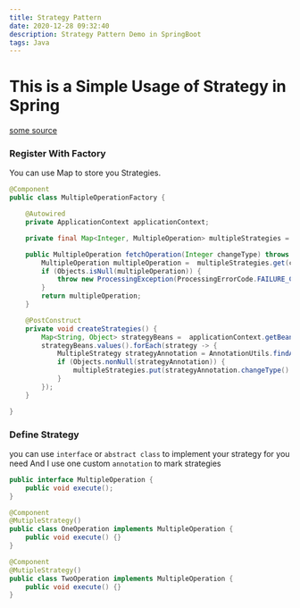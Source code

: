 ```yaml
---
title: Strategy Pattern 
date: 2020-12-28 09:32:40
description: Strategy Pattern Demo in SpringBoot
tags: Java
---
```


# This is a Simple Usage of Strategy in Spring

[some source](https://github.com/jensalm/strategy/blob/master/src/main/java/com/captechventures/strategy/StrategyFactory.java)

### Register With Factory
You can use Map to store you Strategies.
```java
@Component
public class MultipleOperationFactory {

    @Autowired
    private ApplicationContext applicationContext;

    private final Map<Integer, MultipleOperation> multipleStrategies = new HashMap<>();

    public MultipleOperation fetchOperation(Integer changeType) throws ProcessingException {
        MultipleOperation multipleOperation =  multipleStrategies.get(changeType);
        if (Objects.isNull(multipleOperation)) {
            throw new ProcessingException(ProcessingErrorCode.FAILURE_CAN_NOT_FIND_STRATEGY);
        }
        return multipleOperation;
    }

    @PostConstruct
    private void createStrategies() {
        Map<String, Object> strategyBeans =  applicationContext.getBeansWithAnnotation(MultipleStrategy.class);
        strategyBeans.values().forEach(strategy -> {
            MultipleStrategy strategyAnnotation = AnnotationUtils.findAnnotation(strategy.getClass(), MultipleStrategy.class);
            if (Objects.nonNull(strategyAnnotation)) {
                multipleStrategies.put(strategyAnnotation.changeType().getValue(), (MultipleOperation) strategy);
            }
        });
    }

}
```
### Define Strategy
you can use `interface` or `abstract class` to implement your strategy for you need
And I use one custom `annotation` to mark strategies
```java
public interface MultipleOperation {
    public void execute();
}

@Component
@MutipleStrategy()
public class OneOperation implements MultipleOperation {
    public void execute() {}
}

@Component
@MutipleStrategy()
public class TwoOperation implements MultipleOperation {
    public void execute() {}
}

```
